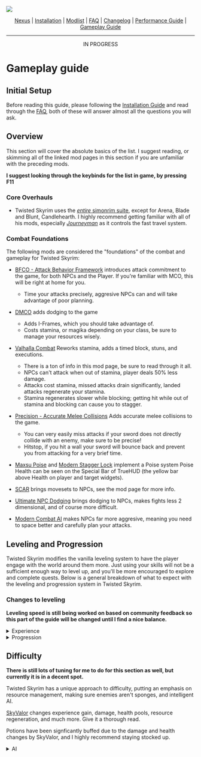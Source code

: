 ![](https://raw.githubusercontent.com/TwistedModding/TwistedModdingLists/refs/heads/main/Twisted%20Skyrim%20Logo%20(1).webp)

<p align="center">
  <a href="https://www.nexusmods.com/skyrimspecialedition/mods/87820](https://www.nexusmods.com/skyrimspecialedition/mods/132034">Nexus</a> |
  <a href="https://github.com/TwistedModding/TwistedModdingLists/blob/main/README.md">Installation</a> |
  <a href="https://loadorderlibrary.com/lists/twisted-skyrim">Modlist</a> |
  <a href="https://github.com/TwistedModding/TwistedModdingLists/blob/main/FAQ.md">FAQ</a> |
  <a href="https://github.com/TwistedModding/TwistedModdingLists/blob/main/CHANGELOG.md">Changelog</a> |
  <a href="https://github.com/TwistedModding/TwistedModdingLists/blob/main/Performance%20Guide.md">Performance Guide</a> |
  <a href="https://github.com/TwistedModding/TwistedModdingLists/blob/main/GAMEPLAY%20GUIDE.md">Gameplay Guide</a>
</p>

---


<p align="center">
 IN PROGRESS
</p>


# Gameplay guide

## Initial Setup

Before reading this guide, please following the [Installation Guide](https://github.com/TwistedModding/TwistedModdingLists/blob/main/README.md) and read through the [FAQ](https://github.com/TwistedModding/TwistedModdingLists/blob/main/FAQ.md), both of these will answer almost all the questions you will ask.

## Overview

This section will cover the absolute basics of the list. I suggest reading, or skimming all of the linked mod pages in this section if you are unfamiliar with the preceding mods.

**I suggest looking through the keybinds for the list in game, by pressing F11**

### Core Overhauls

- Twisted Skyrim uses the [_entire_ simonrim suite](https://next.nexusmods.com/profile/SimonMagus/mods?gameId=1704), except for Arena, Blade and Blunt, Candlehearth. I highly recommend getting familiar with all of his mods, especially [_Journeyman_](https://www.nexusmods.com/skyrimspecialedition/mods/92220) as it controls the fast travel system.

### Combat Foundations

The following mods are considered the "foundations" of the combat and gameplay for Twisted Skyrim:

- [BFCO - Attack Behavior Framework](https://www.nexusmods.com/skyrimspecialedition/mods/117052) introduces attack commitment to the game, for both NPCs and the Player. If you're familiar with MCO, this will be right at home for you.
  - Time your attacks precisely, aggresive NPCs can and will take advantage of poor planning.

- [DMCO](https://www.distaranimation.com/mods/dodge) adds dodging to the game
  - Adds I-Frames, which you should take advantage of.
  - Costs stamina, or magika depending on your class, be sure to manage your resources wisely.

- [Valhalla Combat](https://www.nexusmods.com/skyrimspecialedition/mods/64741?tab=description) Reworks stamina, adds a timed block, stuns, and executions.
  - There is a ton of info in this mod page, be sure to read through it all. 
  - NPCs can't attack when out of stamina, player deals 50% less damage.
  - Attacks cost stamina, missed attacks drain significantly, landed attacks regenerate your stamina.
  - Stamina regenerates slower while blocking; getting hit while out of stamina and blocking can cause you to stagger.

- [Precision - Accurate Melee Collisions](https://www.nexusmods.com/skyrimspecialedition/mods/72347) Adds accurate melee collisions to the game.
  - You can very easily miss attacks if your sword does not directly collide with an enemy, make sure to be precise!
  - Hitstop, if you hit a wall your sword will bounce back and prevent you from attacking for a very brief time.

- [Maxsu Poise](https://github.com/max-su-2019/MaxsuPoise) and [Modern Stagger Lock](https://github.com/max-su-2019/ModernStaggerLock) implement a Poise system Poise Health can be seen on the Special Bar of TrueHUD (the yellow bar above Health on player and target widgets).

- [SCAR](https://www.nexusmods.com/skyrimspecialedition/mods/72014) brings movesets to NPCs, see the mod page for more info.

- [Ultimate NPC Dodging](https://www.nexusmods.com/skyrimspecialedition/mods/120738) brings dodging to NPCs, makes fights less 2 dimensional, and of course more difficult.
 
- [Modern Combat AI](https://www.nexusmods.com/skyrimspecialedition/mods/74716) makes NPCs far more aggresive, meaning you need to space better and carefully plan your attacks.

## Leveling and Progression

Twisted Skyrim modifies the vanilla leveling system to have the player engage with the world around them more. Just using your skills will not be a sufficient enough way to level up, and you'll be more encouraged to explore and complete quests. Below is a general breakdown of what to expect with the leveling and progression system in Twisted Skyrim.

### Changes to leveling

**Leveling speed is still being worked on based on community feedback so this part of the guide will be changed until I find a nice balance.**

<details>
<summary>Experience</summary>
  
Twisted Skyrim uses [Experience](https://www.nexusmods.com/skyrimspecialedition/mods/17751) and [Skyrim SKill Uncapper](https://www.nexusmods.com/skyrimspecialedition/mods/82558) to handle leveling and progression.

- Experience introduces skill caps based on your player level, the formula is found below.
  - `skillCap = 18 + (playerlevel * 2.00)`'

- Skyrim Uncapper introduces skill uncapping and a dynamic experience gain based on skill level. There are too many changes I've made to put here but the gist is this:
  - Skills cap at level 255, however, skill forumalas still cap out at 100, this means that skill-based damage will not go beyond what vanilla was intended for.
  - XP gain is also modified and follows a general increasing gain as your level gets higher. Lower levels should take longer to achieve, slowly capping out once you get a skill to level 100, where xp gain returns to normal.
 </details>
 
<details>
<summary>Progression</summary>
  
- Twisted Skyrim still uses a leveled approach to loot and npc scaling. With the all the changes to how NPCs behave, health pools, damage dealt & much more, NPCs shouldn't be sponges like they are in vanilla and should be a challenging, but rewarding experience no matter where you are in the game.
  
- Dragons exist in the beginning of the game and you can see them flying around certain areas in the distance, I highly suggest avoiding them until you have better gear than what you start with.

- There are many generic, custom, and vanilla followers in the list and I highly suggest you make use of them, taking on big foes without them will prove very difficult, and even bandit camps will be difficult due to being out-numbered.

</details>

## Difficulty

**There is still lots of tuning for me to do for this section as well, but currently it is in a decent spot.**

Twisted Skyrim has a unique approach to difficulty, putting an emphasis on resource management, making sure enemies aren't sponges, and intelligent AI.

[SkyValor](https://www.nexusmods.com/skyrimspecialedition/mods/106240) changes experience gain, damage, health pools, resource regeneration, and much more. Give it a thorough read.

Potions have been signficantly buffed due to the damage and health changes by SkyValor, and I highly recommend staying stocked up.

<Details>
  
<summary>AI</summary>

Using [Modern Combat AI](https://www.nexusmods.com/skyrimspecialedition/mods/74716), [SCAR](https://www.nexusmods.com/skyrimspecialedition/mods/72014), [BFCO - Attack Behavior Framework](https://www.nexusmods.com/skyrimspecialedition/mods/117052), & [Ultimate NPC Dodging](https://www.nexusmods.com/skyrimspecialedition/mods/120738), I've made the NPCs infinitely smarter compared to their vanilla counterparts, they will be more aggresive, use potions, and dodge your attacks.

</Details>
